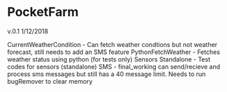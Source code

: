 # PocketFarm

v.0.1 1/12/2018

CurrentWeatherCondition -  Can fetch weather condtions but not weather forecast, still needs to add an SMS feature
PythonFetchWeather - Fetches weather status using python (for tests only)
Sensors Standalone - Test codes for sensors (standalone)
SMS - final_working can send/recieve and process sms messages but still has a 40 message limit. Needs to run bugRemover to clear memory
